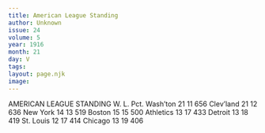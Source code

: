 ```yaml
---
title: American League Standing
author: Unknown
issue: 24
volume: 5
year: 1916
month: 21
day: V
tags:
layout: page.njk
image:
---
```

AMERICAN LEAGUE STANDING   				W. L. Pct.   Wash’ton			21 11 656   Clev’land			21 12 636   New York			14 13 519   Boston			15 15 500   Athletics			13 17 433   Detroit			13 18 419   St. Louis			12 17 414   Chicago			13 19 406   
